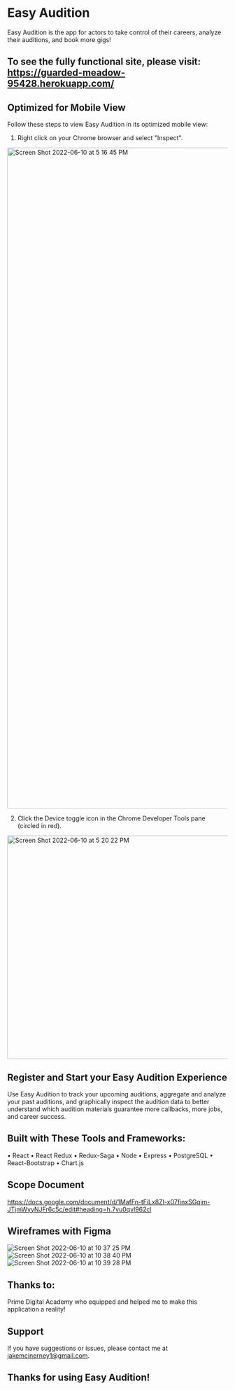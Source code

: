 
# Easy Audition

Easy Audition is the app for actors to take control of their careers, analyze their auditions, and book more gigs!

## To see the fully functional site, please visit: https://guarded-meadow-95428.herokuapp.com/

## Optimized for Mobile View

Follow these steps to view Easy Audition in its optimized mobile view:

1. Right click on your Chrome browser and select "Inspect".

<img width="1509" alt="Screen Shot 2022-06-10 at 5 16 45 PM" src="https://user-images.githubusercontent.com/97058450/173157713-97331692-bba5-4e0f-8c66-0205eb5727f6.png">

2. Click the Device toggle icon in the Chrome Developer Tools pane (circled in red).

<img width="510" alt="Screen Shot 2022-06-10 at 5 20 22 PM" src="https://user-images.githubusercontent.com/97058450/173158117-0844344a-1db5-42d1-9b33-09ab9cc67f8e.png">

## Register and Start your Easy Audition Experience

Use Easy Audition to track your upcoming auditions, aggregate and analyze your past auditions, and graphically inspect the audition data to better understand which audition materials guarantee more callbacks, more jobs, and career success.

## Built with These Tools and Frameworks:

• React
• React Redux
• Redux-Saga
• Node
• Express
• PostgreSQL
• React-Bootstrap
• Chart.js

## Scope Document
https://docs.google.com/document/d/1MafFn-tFiLx8Zl-x07finxSGqim-JTjmWyyNJFr6c5c/edit#heading=h.7vu0qvl962cl

## Wireframes with Figma
![Screen Shot 2022-06-10 at 10 37 25 PM](https://user-images.githubusercontent.com/97058450/173171064-37fd36fe-9e07-4c86-aa3b-f40b346b8ac1.png)
![Screen Shot 2022-06-10 at 10 38 40 PM](https://user-images.githubusercontent.com/97058450/173171085-8d9c26cf-bcd3-4ddd-a52e-d5d7814be252.png)
![Screen Shot 2022-06-10 at 10 39 28 PM](https://user-images.githubusercontent.com/97058450/173171101-27fb9165-07e1-4bae-b4d0-f74cfa0ad2ab.png)

## Thanks to:
Prime Digital Academy who equipped and helped me to make this application a reality!

## Support
If you have suggestions or issues, please contact me at jakemcinerney1@gmail.com.

## Thanks for using Easy Audition!
